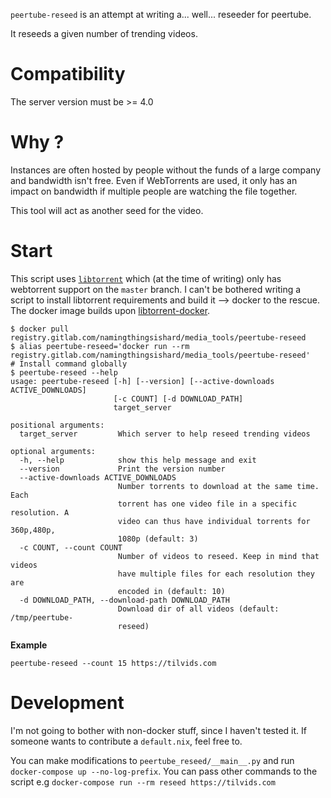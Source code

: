 `peertube-reseed` is an attempt at writing a... well... reseeder for peertube.

It reseeds a given number of trending videos.

# Compatibility

The server version must be >= 4.0

# Why ?

Instances are often hosted by people without the funds of a large company
 and bandwidth isn't free.
Even if WebTorrents are used, it only has an impact on bandwidth 
 if multiple people are watching the file together.

This tool will act as another seed for the video.

# Start

This script uses [`libtorrent`][libtorrent] which (at the time of writing) only has webtorrent support 
 on the `master` branch.
I can't be bothered writing a script to install libtorrent requirements and build it --> docker to the rescue.
The docker image builds upon [libtorrent-docker].

```shell
$ docker pull registry.gitlab.com/namingthingsishard/media_tools/peertube-reseed
$ alias peertube-reseed='docker run --rm registry.gitlab.com/namingthingsishard/media_tools/peertube-reseed'
# Install command globally
$ peertube-reseed --help
usage: peertube-reseed [-h] [--version] [--active-downloads ACTIVE_DOWNLOADS]
                       [-c COUNT] [-d DOWNLOAD_PATH]
                       target_server

positional arguments:
  target_server         Which server to help reseed trending videos

optional arguments:
  -h, --help            show this help message and exit
  --version             Print the version number
  --active-downloads ACTIVE_DOWNLOADS
                        Number torrents to download at the same time. Each
                        torrent has one video file in a specific resolution. A
                        video can thus have individual torrents for 360p,480p,
                        1080p (default: 3)
  -c COUNT, --count COUNT
                        Number of videos to reseed. Keep in mind that videos
                        have multiple files for each resolution they are
                        encoded in (default: 10)
  -d DOWNLOAD_PATH, --download-path DOWNLOAD_PATH
                        Download dir of all videos (default: /tmp/peertube-
                        reseed)
```

**Example**

`peertube-reseed --count 15 https://tilvids.com`

# Development

I'm not going to bother with non-docker stuff, since I haven't tested it.
If someone wants to contribute a `default.nix`, feel free to.

You can make modifications to `peertube_reseed/__main__.py` and run 
`docker-compose up --no-log-prefix`.
You can pass other commands to the script e.g
`docker-compose run --rm reseed https://tilvids.com`


[libtorrent]: https://libtorrent.org/
[libtorrent-docker]: https://gitlab.com/NamingThingsIsHard/net/torrent/libtorrent-docker/
